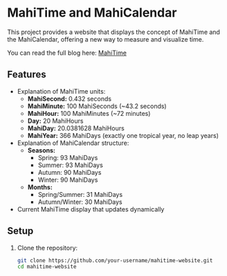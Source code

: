 # MahiTime and MahiCalendar

This project provides a website that displays the concept of MahiTime and the MahiCalendar, offering a new way to measure and visualize time.

You can read the full blog here: [MahiTime](https://mahi97.github.io/mahi-log/2024/06/08/mahitime.html)

## Features

- Explanation of MahiTime units:
  - **MahiSecond:** 0.432 seconds
  - **MahiMinute:** 100 MahiSeconds (~43.2 seconds)
  - **MahiHour:** 100 MahiMinutes (~72 minutes)
  - **Day:** 20 MahiHours
  - **MahiDay:** 20.0381628 MahiHours
  - **MahiYear:** 366 MahiDays (exactly one tropical year, no leap years)
- Explanation of MahiCalendar structure:
  - **Seasons:**
    - Spring: 93 MahiDays
    - Summer: 93 MahiDays
    - Autumn: 90 MahiDays
    - Winter: 90 MahiDays
  - **Months:**
    - Spring/Summer: 31 MahiDays
    - Autumn/Winter: 30 MahiDays
- Current MahiTime display that updates dynamically

## Setup

1. Clone the repository:
   ```bash
   git clone https://github.com/your-username/mahitime-website.git
   cd mahitime-website
